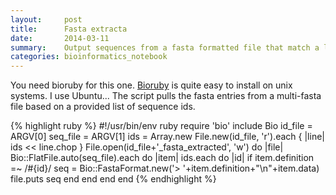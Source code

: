 ```yaml
---
layout:     post
title:      Fasta extracta
date:       2014-03-11
summary:    Output sequences from a fasta formatted file that match a list of sequence ids
categories: bioinformatics_notebook
---
```

You need bioruby for this one. [Bioruby](http://bioruby.org/) is quite easy to install on unix systems. I use Ubuntu... The script pulls the fasta entries from a multi-fasta file based on a provided list of sequence ids.

{% highlight ruby %}
#!/usr/bin/env ruby
require 'bio'
include Bio
id_file = ARGV[0]
seq_file = ARGV[1]
ids = Array.new
File.new(id_file, 'r').each { |line| ids << line.chop }
File.open(id_file+'_fasta_extracted', 'w') do |file|
  Bio::FlatFile.auto(seq_file).each do |item|
    ids.each do |id|
      if item.definition =~ /#{id}/
        seq = Bio::FastaFormat.new('> '+item.definition+"\n"+item.data)
        file.puts seq
      end
    end
  end
end
{% endhighlight %}
